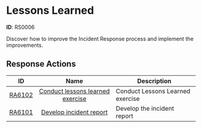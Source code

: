 # Lessons Learned 

**ID**: RS0006

Discover how to improve the Incident Response process and implement the improvements.
## Response Actions

| ID    | Name     | Description |
|:-----:|:--------:|-------------|
| [RA6102](../Response_Actions/RA_6102_conduct_lessons_learned_exercise.md) | [ Conduct lessons learned exercise](../Response_Actions/RA_6102_conduct_lessons_learned_exercise.md) | Conduct Lessons Learned exercise |
| [RA6101](../Response_Actions/RA_6101_develop_incident_report.md) | [ Develop incident report](../Response_Actions/RA_6101_develop_incident_report.md) | Develop the incident report |